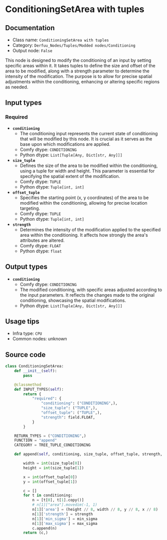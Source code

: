 # ConditioningSetArea with tuples
## Documentation
- Class name: `ConditioningSetArea with tuples`
- Category: `Derfuu_Nodes/Tuples/Modded nodes/Conditioning`
- Output node: `False`

This node is designed to modify the conditioning of an input by setting specific areas within it. It takes tuples to define the size and offset of the area to be modified, along with a strength parameter to determine the intensity of the modification. The purpose is to allow for precise spatial adjustments within the conditioning, enhancing or altering specific regions as needed.
## Input types
### Required
- **`conditioning`**
    - The conditioning input represents the current state of conditioning that will be modified by this node. It is crucial as it serves as the base upon which modifications are applied.
    - Comfy dtype: `CONDITIONING`
    - Python dtype: `List[Tuple[Any, Dict[str, Any]]]`
- **`size_tuple`**
    - Defines the size of the area to be modified within the conditioning, using a tuple for width and height. This parameter is essential for specifying the spatial extent of the modification.
    - Comfy dtype: `TUPLE`
    - Python dtype: `Tuple[int, int]`
- **`offset_tuple`**
    - Specifies the starting point (x, y coordinates) of the area to be modified within the conditioning, allowing for precise location targeting.
    - Comfy dtype: `TUPLE`
    - Python dtype: `Tuple[int, int]`
- **`strength`**
    - Determines the intensity of the modification applied to the specified area within the conditioning. It affects how strongly the area's attributes are altered.
    - Comfy dtype: `FLOAT`
    - Python dtype: `float`
## Output types
- **`conditioning`**
    - Comfy dtype: `CONDITIONING`
    - The modified conditioning, with specific areas adjusted according to the input parameters. It reflects the changes made to the original conditioning, showcasing the spatial modifications.
    - Python dtype: `List[Tuple[Any, Dict[str, Any]]]`
## Usage tips
- Infra type: `CPU`
- Common nodes: unknown


## Source code
```python
class ConditioningSetArea:
    def __init__(self):
        pass

    @classmethod
    def INPUT_TYPES(self):
        return {
            "required": {
                "conditioning": ("CONDITIONING",),
                "size_tuple": ("TUPLE",),
                "offset_tuple": ("TUPLE",),
                "strength": field.FLOAT,
            }
        }

    RETURN_TYPES = ("CONDITIONING",)
    FUNCTION = "append"
    CATEGORY = TREE_TUPLE_CONDITIONING

    def append(self, conditioning, size_tuple, offset_tuple, strength, min_sigma=0.0, max_sigma=99.0):

        width = int(size_tuple[0])
        height = int(size_tuple[1])

        x = int(offset_tuple[0])
        y = int(offset_tuple[1])

        c = []
        for t in conditioning:
            n = [t[0], t[1].copy()]
            # n[1]["area"].movedim(-1, 1)
            n[1]['area'] = (height // 8, width // 8, y // 8, x // 8)
            n[1]['strength'] = strength
            n[1]['min_sigma'] = min_sigma
            n[1]['max_sigma'] = max_sigma
            c.append(n)
        return (c,)

```
